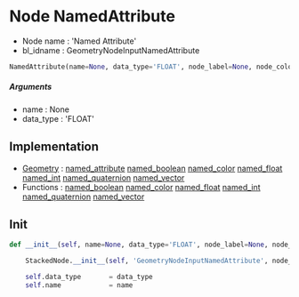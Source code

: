 # Node NamedAttribute

- Node name : 'Named Attribute'
- bl_idname : GeometryNodeInputNamedAttribute


``` python
NamedAttribute(name=None, data_type='FLOAT', node_label=None, node_color=None)
```
##### Arguments

- name : None
- data_type : 'FLOAT'

## Implementation

- [Geometry](/docs/GeoNodes/Geometry.md) : [named_attribute](/docs/GeoNodes/Geometry.md#named_attribute) [named_boolean](/docs/GeoNodes/Geometry.md#named_boolean) [named_color](/docs/GeoNodes/Geometry.md#named_color) [named_float](/docs/GeoNodes/Geometry.md#named_float) [named_int](/docs/GeoNodes/Geometry.md#named_int) [named_quaternion](/docs/GeoNodes/Geometry.md#named_quaternion) [named_vector](/docs/GeoNodes/Geometry.md#named_vector)
- Functions : [named_boolean](/docs/GeoNodes/index.md#named_boolean) [named_color](/docs/GeoNodes/index.md#named_color) [named_float](/docs/GeoNodes/index.md#named_float) [named_int](/docs/GeoNodes/index.md#named_int) [named_quaternion](/docs/GeoNodes/index.md#named_quaternion) [named_vector](/docs/GeoNodes/index.md#named_vector)

## Init

``` python
def __init__(self, name=None, data_type='FLOAT', node_label=None, node_color=None):

    StackedNode.__init__(self, 'GeometryNodeInputNamedAttribute', node_label=node_label, node_color=node_color)

    self.data_type       = data_type
    self.name            = name
```
